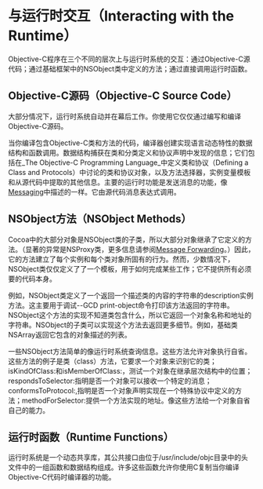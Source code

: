 # 与运行时交互（Interacting with the Runtime）

Objective-C程序在三个不同的层次上与运行时系统的交互：通过Objective-C源代码；通过基础框架中的NSObject类中定义的方法；通过直接调用运行时函数。

## Objective-C源码（Objective-C Source Code）

大部分情况下，运行时系统自动并在幕后工作。你使用它仅仅通过编写和编译Objective-C源码。

当你编译包含Objective-C类和方法的代码，编译器创建实现语言动态特性的数据结构和函数调用。数据结构捕获在类和分类定义和协议声明中发现的信息；它们包括在_The Objective-C Programming Language_中定义类和协议（Defining a Class and Protocols）中讨论的类和协议对象，以及方法选择器，实例变量模板和从源代码中提取的其他信息。主要的运行时功能是发送消息的功能，像[Messaging](https://developer.apple.com/library/content/documentation/Cocoa/Conceptual/ObjCRuntimeGuide/Articles/ocrtHowMessagingWorks.html#//apple_ref/doc/uid/TP40008048-CH104-SW1)中描述的一样。它由源代码消息表达式调用。

## NSObject方法（NSObject Methods）

Cocoa中的大部分对象是NSObject类的子类，所以大部分对象继承了它定义的方法。（显著的异常是NSProxy类，更多信息请参阅[Message Forwarding](https://developer.apple.com/library/content/documentation/Cocoa/Conceptual/ObjCRuntimeGuide/Articles/ocrtForwarding.html#//apple_ref/doc/uid/TP40008048-CH105-SW1)。）因此，它的方法建立了每个实例和每个类对象所固有的行为。然而，少数情况下，NSObject类仅仅定义了了一个模板，用于如何完成某些工作；它不提供所有必须要的代码本身。

例如，NSObject类定义了一个返回一个描述类的内容的字符串的description实例方法。这主要用于调试--GCD print-object命令打印该方法返回的字符串。NSObject这个方法的实现不知道类包含什么，所以它返回一个对象名称和地址的字符串。NSObject的子类可以实现这个方法去返回更多细节。例如，基础类NSArray返回它包含的对象描述的列表。

一些NSObject方法简单的像运行时系统查询信息。这些方法允许对象执行自省。这些方法的例子是类（class）方法，它要求一个对象来识别它的类；isKindOfClass:和isMemberOfClass:，测试一个对象在继承层次结构中的位置；respondsToSelector:指明是否一个对象可以接收一个特定的消息；conformsToProtocol:,指明是否一个对象声明实现在一个特殊协议中定义的方法；methodForSelector:提供一个方法实现的地址。像这些方法给一个对象自省自己的能力。

## 运行时函数（Runtime Functions）

运行时系统是一个动态共享库，其公共接口由位于/usr/include/objc目录中的头文件中的一组函数和数据结构组成。许多这些函数允许你使用C复制当你编译Objective-C代码时编译器的功能。

